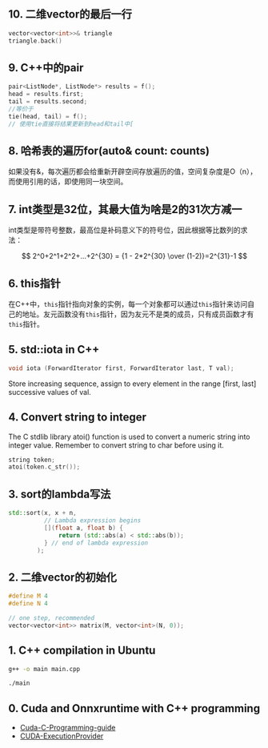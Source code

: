 ## 10. 二维vector的最后一行
```C++
vector<vector<int>>& triangle
triangle.back()
```

## 9. C++中的pair
```C++
pair<ListNode*, ListNode*> results = f();
head = results.first;
tail = results.second;
//等价于
tie(head, tail) = f();
// 使用tie直接将结果更新到head和tail中[
```

## 8. 哈希表的遍历for(auto& count: counts)
如果没有&，每次遍历都会给重新开辟空间存放遍历的值，空间复杂度是O（n），而使用引用的话，即使用同一块空间。

## 7. int类型是32位，其最大值为啥是2的31次方减一
int类型是带符号整数，最高位是补码意义下的符号位，因此根据等比数列的求法：

$$ 2^0+2^1+2^2+...+2^{30} = {1 - 2*2^{30} \over (1-2)}=2^{31}-1 $$

## 6. this指针
在C++中，`this`指针指向对象的实例，每一个对象都可以通过`this`指针来访问自己的地址。友元函数没有`this`指针，因为友元不是类的成员，只有成员函数才有`this`指针。

## 5. std::iota in C++
```C++
void iota (ForwardIterator first, ForwardIterator last, T val);
```
Store increasing sequence, assign to every element in the range [first, last] successive values of val.

## 4. Convert string to integer
The C stdlib library atoi() function is used to convert a numeric string into integer value. Remember to convert string to char before using it.
```C++
string token;
atoi(token.c_str());
```

## 3. sort的lambda写法
```c++
std::sort(x, x + n,
          // Lambda expression begins
          [](float a, float b) {
              return (std::abs(a) < std::abs(b));
          } // end of lambda expression
        );
```

## 2. 二维vector的初始化
```C++
#define M 4
#define N 4

// one step, recommended
vector<vector<int>> matrix(M, vector<int>(N, 0));
```

## 1. C++ compilation in Ubuntu
```bash
g++ -o main main.cpp
```
```bash
./main
```


## 0. Cuda and Onnxruntime with C++ programming
- [Cuda-C-Programming-guide](https://docs.nvidia.com/cuda/cuda-c-programming-guide/)  
- [CUDA-ExecutionProvider](https://onnxruntime.ai/docs/execution-providers/CUDA-ExecutionProvider.html)
